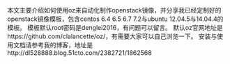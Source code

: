 本文主要介绍如何使用oz来自动化制作openstack镜像，并分享我已经定制好的openstack镜像模板，包含centos 6.4 6.5 6.7 7.2与ubuntu 12.04.5与14.04.4的模板。
模板默认root密码是denglei2016，有问题可以留言。
默认oz官网地址是https://github.com/clalancette/oz/，有需要大家可以自己浏览一下。
安装与使用文档请参考我的博客，地址是http://dl528888.blog.51cto.com/2382721/1862568
